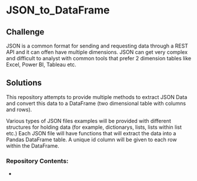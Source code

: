 # JSON_to_DataFrame

## Challenge
JSON is a common format for sending and requesting data through a REST API and it can offen have multiple dimensions. 
JSON can get very complex and difficult to analyst with common tools that prefer 2 dimension tables like Excel, Power BI, Tableau etc.

## Solutions
This repository attempts to provide multiple methods to extract JSON Data and convert this data to a DataFrame (two dimensional table with columns and rows).

Various types of JSON files examples will be provided with different structures for holding data (for example, dictionarys, lists, lists within list etc.)
Each JSON file will have functions that will extract the data into a Pandas DataFrame table. A unique id column will be given to each row within the DataFrame.

### Repository Contents:

- 

